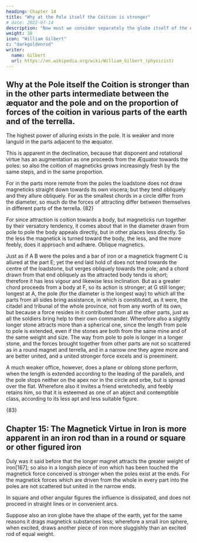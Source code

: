 ```yaml
---
heading: Chapter 14
title: "Why at the Pole itself the Coition is stronger"
# date: 2022-07-14
description: "Now must we consider separately the globe itself of the earth"
weight: 38
icon: "William Gilbert"
c: "darkgoldenrod"
writer:
  name: Gilbert
  url: https://en.wikipedia.org/wiki/William_Gilbert_(physicist)
---
```



## Why at the Pole itself the Coition is stronger than in the other parts intermediate between the æquator and the pole and on the proportion of forces of the coition in various parts of the earth and of the terrella.

The highest power of alluring exists in the pole. It is weaker and more languid in the parts adjacent to the æquator.

This is apparent in the declination, because that disponent and rotational virtue has an augmentation as one proceeds from the Æquator towards the poles: so also the coition of magneticks grows increasingly fresh by the same steps, and in the same proportion. 

For in the parts more remote from the poles the loadstone does not draw magneticks straight down towards its own viscera; but they tend obliquely and they allure obliquely. For as the smallest chords in a circle differ from the diameter, so much do the forces of attracting differ between themselves in different parts of the terrella. {82}

For since attraction is coition towards a body, but magneticks run together by their versatory tendency, it comes about that in the diameter drawn from pole to pole the body appeals directly, but in other places less directly. So the less the magnetick is turned toward the body, the less, and the more feebly, does it approach and adhære. Oblique magnetics.

Just as if A B were the poles and a bar of iron or a magnetick fragment C is allured at the part E; yet the end laid hold of does not tend towards the centre of the loadstone, but verges obliquely towards the pole; and a chord drawn from that end obliquely as the attracted body tends is short; therefore it has less vigour and likewise less inclination. But as a greater chord proceeds from a body at F, so its action is stronger; at G still longer; longest at A, the pole (for the diameter is the longest way) to which all the parts from all sides bring assistance, in which is constituted, as it were, the citadel and tribunal of the whole province, not from any worth of its own, but because a force resides in it contributed from all the other parts, just as all the soldiers bring help to their own commander. Wherefore also a slightly longer stone attracts more than a spherical one, since the length from pole to pole is extended, even if the stones are both from the same mine and of the same weight and size. The way from pole to pole is longer in a longer stone, and the forces brought together from other parts are not so scattered as in a round magnet and terrella, and in a narrow one they agree more and are better united, and a united stronger force excels and is preeminent. 

A much weaker office, however, does a plane or oblong stone perform, when the length is extended according to the leading of the parallels, and the pole stops neither on the apex nor in the circle and orbe, but is spread over the flat. Wherefore also it invites a friend wretchedly, and feebly retains him, so that it is esteemed as one of an abject and contemptible class, according to its less apt and less suitable figure.



{83}

## Chapter 15: The Magnetick Virtue in Iron is more apparent in an iron rod than in a round or square or other figured iron

Duly was it said before that the longer magnet attracts the greater weight of iron[167]; so also in a longish piece of iron which has been touched the magnetick force conceived is stronger when the poles exist at the ends. For the magnetick forces which are driven from the whole in every part into the poles are not scattered but united in the narrow ends.

In square and other angular figures the influence is dissipated, and does not proceed in straight lines or in convenient arcs. 

Suppose also an iron globe have the shape of the earth, yet for the same reasons it drags magnetick substances less; wherefore a small iron sphere, when excited, draws another piece of iron more sluggishly than an excited rod of equal weight.



